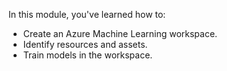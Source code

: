 In this module, you've learned how to:

- Create an Azure Machine Learning workspace.
- Identify resources and assets.
- Train models in the workspace.